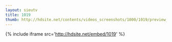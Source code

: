 ```yaml
---
layout: sieutv
title: 1019
thumb: http://hdsite.net/contents/videos_screenshots/1000/1019/preview_360p.mp4.jpg
---
```

{% include iframe src='http://hdsite.net/embed/1019' %}
 
